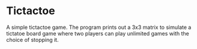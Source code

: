 # Tictactoe
A simple tictactoe game.
The program prints out a 3x3 matrix to simulate a tictatoe board game where two players can play unlimited games with the choice of stopping it.

